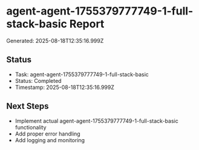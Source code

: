 # agent-agent-1755379777749-1-full-stack-basic Report

Generated: 2025-08-18T12:35:16.999Z

## Status
- Task: agent-agent-1755379777749-1-full-stack-basic
- Status: Completed
- Timestamp: 2025-08-18T12:35:16.999Z

## Next Steps
- Implement actual agent-agent-1755379777749-1-full-stack-basic functionality
- Add proper error handling
- Add logging and monitoring
